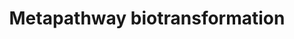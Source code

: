 ---
annotations:
- id: PW:0000124
  parent: regulatory pathway
  type: Pathway Ontology
  value: cellular detoxification pathway
authors:
- MaintBot
- Khanspers
- Ddigles
citedin:
- link: PMC7645421
  title: Unraveling the blood transcriptome after real-life exposure of Wistar-rats
    to PM2.5, PM1 and water-soluble metals in the ambient air (2020)
- link: PMC6789846
  title: A Review of Bioinformatics Tools to Understand Acetaminophen-Alcohol Interaction
    (2019)
- link: PMC3650681
  title: Microarray analyses reveal novel targets of exercise-induced stress resistance
    in the dorsal raphe nucleus (2013)
description: ''
last-edited: 2013-07-08
organisms:
- Rattus norvegicus
redirect_from:
- /index.php/Pathway:WP1286
- /instance/WP1286
- /instance/WP1286_rr69345
revision: r69345
schema-jsonld:
- '@context': https://schema.org/
  '@id': https://wikipathways.github.io/pathways/WP1286.html
  '@type': Dataset
  creator:
    '@type': Organization
    name: WikiPathways
  description: ''
  keywords:
  - AKR1B1
  - AKR1B10
  - AKR1C1
  - Akr1a1
  - Akr1d1
  - Akr7a2
  - Akr7a3
  - Baat
  - CHST12
  - CHSTB_RAT
  - CYP11B1
  - CYP11B2
  - CYP27B1
  - CYP4X1
  - Chst1
  - Chst10
  - Chst14
  - Chst2_predicted
  - Chst3
  - Chst7
  - Chst9
  - Comt
  - Cyp11a1
  - Cyp17a1
  - Cyp19a1
  - Cyp1a1
  - Cyp1a2
  - Cyp1b1
  - Cyp20a1
  - Cyp21a1
  - Cyp24a1
  - Cyp26a1
  - Cyp26b1
  - Cyp26c1_predicted
  - Cyp27a1
  - Cyp2e1
  - Cyp2f2
  - Cyp2u1
  - Cyp2w1_predicted
  - Cyp4b1
  - Cyp4f18
  - Cyp4f39_predicted
  - Cyp51
  - Cyp7a1
  - Cyp7b1
  - Cyp8b1
  - Ephx1
  - Ephx2
  - Fmo1
  - Fmo2
  - Fmo3
  - Fmo4
  - Fmo5
  - GPX1
  - GPX2
  - GSTA2
  - GSTA3
  - GSTA4
  - GSTM1
  - GSTM5
  - GSTZ1
  - Glyat
  - Gm766
  - Gpx3
  - Gpx5
  - Gsr
  - Gss
  - Gstk1
  - Gstm3
  - Gstm5
  - Gsto1
  - Gsto2
  - Gstp2
  - Gstt1
  - Gstt2
  - HS3ST3A1
  - HS3ST3B1
  - HS6ST3
  - Hnmt
  - Hs2st1
  - Hs3st1
  - Hs3st2
  - Hs3st4
  - Kcnab1
  - Kcnab2
  - Kcnab3
  - LOC681900
  - LOC683774
  - LOC685402
  - LOC687052
  - LOC690611
  - MGC105600
  - MGC108896
  - MGST3
  - Mgst1
  - Mgst2
  - NAT1
  - NAT2
  - NAT8
  - NP_001099210.1
  - NP_001099351.1
  - NP_001099862.1
  - NP_001100289.1
  - NP_001100363.1
  - NP_001100897.1
  - NP_001100901.1
  - NP_001100974.1
  - NP_001101195.1
  - NP_001101226.1
  - NP_001101680.1
  - NP_001101936.1
  - NP_001101969.1
  - NP_001101988.1
  - NP_001102065.1
  - NP_001102193.1
  - NP_001102492.1
  - NP_001102534.1
  - NP_001102569.1
  - Nat8l_predicted
  - Nat9_predicted
  - Ndst1
  - Ndst3_predicted
  - Ndst4_predicted
  - RGD1562825_predicted
  - ST2B1_RAT
  - SULT1C2
  - SULT2A1
  - SULT4A1
  - Ste
  - Sult1a1
  - Sult1b1
  - Sult1c1
  - Tpmt
  - UGT1A9
  - UGT2B17
  - Ugt1a1
  - Ugt1a2
  - Ugt1a3
  - Ugt1a5
  - Ugt1a6
  - Ugt2a1
  - Ugt2a3_predicted
  license: CC0
  name: Metapathway biotransformation
seo: CreativeWork
title: Metapathway biotransformation
wpid: WP1286
---